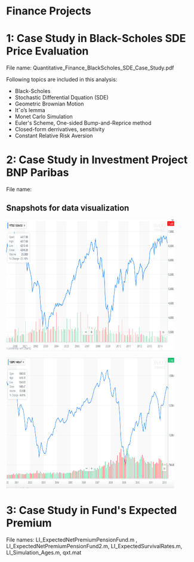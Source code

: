 # Finance Projects

# 1: Case Study in Black-Scholes SDE Price Evaluation
File name: Quantitative_Finance_BlackScholes_SDE_Case_Study.pdf

Following topics are included in this analysis:
 - Black-Scholes 
 - Stochastic Differential Dquation (SDE)
 - Geometric Brownian Motion
 - Itˆo’s lemma
 - Monet Carlo Simulation
 - Euler's Scheme, One-sided Bump-and-Reprice method
 - Closed-form derrivatives, sensitivity
 - Constant Relative Risk Aversion 


# 2: Case Study in Investment Project BNP Paribas
File name: 
## Snapshots for data visualization
<p align="left">
<img src="InvestmentProjectBNPParibas_figure1.png?raw=true"
  alt=""
  width="450" height="350">
</p>
<img src="InvestmentProjectBNPParibas_figure2.png?raw=true"
  alt=""
  width="450" height="350">
</p>

# 3: Case Study in Fund's Expected Premium
File names: LI_ExpectedNetPremiumPensionFund.m , LI_ExpectedNetPremiumPensionFund2.m, LI_ExpectedSurvivalRates.m, LI_Simulation_Ages.m, qxt.mat

